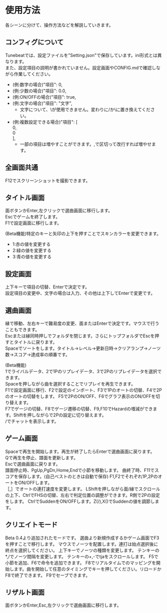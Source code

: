# 使用方法
各シーンに分けて、操作方法などを解説していきます。

## コンフィグについて
Tunebeatでは、設定ファイルを"Setting.json"で保存しています。ini形式とは異なります。  
また、設定項目の説明が書かれていません。設定画面やCONFIG.mdで確認しながら作業してください。
- (例:数字の場合)"項目": 0,
- (例:少数の場合)"項目": 0.0,
- (例:ON/OFFの場合)"項目": true,
- (例:文字の場合)"項目": "文字",
  - 文字について、\が使用できません。変わりに/か\\に置き換えてください。
- (例:複数設定できる場合)"項目": [  
    0,  
    0  
  ],  
  - 一部の項目は増やすことができます。,で区切って改行すれば増やせます。

## 全画面共通
F12でスクリーンショットを撮影できます。

## タイトル画面
面ボタンかEnter,左クリックで選曲画面に移行します。  
Escでゲームを終了します。  
F1で設定画面に移行します。

(Beta機能)特定のキーと矢印の上下を押すことでスキンカラーを変更できます。
- 1:赤の値を変更する
- 2:緑の値を変更する
- 3:青の値を変更する

## 設定画面
上下キーで項目の切替、Enterで決定です。  
設定項目の変更中、文字の場合は入力、その他は上下してEnterで変更です。

## 選曲画面
縁で移動、左右キーで難易度の変更、面またはEnterで決定です。マウスで行うこともできます。  
Escまたは縁同時押しでフォルダを閉じます。さらにトップフォルダでEscを押すとタイトルに戻ります。  
Spaceでソートをします。タイトル→レベル→更新日時→クリアランプ→ノーツ数→スコア→達成率の順番です。

(Beta機能)  
1でライバルデータ、2で1Pのリプレイデータ、3で2Pのリプレイデータを選択できます。  
Spaceを押しながら曲を選択することでリプレイを再生できます。  
F1で設定画面に移行、F2で設定のインポート、F3で1Pのオートの切替、F4で2Pのオートの切替をします。
F5で2PのON/OFF、F6でグラフ表示のON/OFFを切り替えます。  
F7でゲージの切替、F8でゲージ遷移の切替、F9,F10でHazardの増減ができます。Shiftを押しながらで2Pの設定に切り替えます。  
/でチャットを表示します。

## ゲーム画面
Spaceで再生を開始します。再生が終了したらEnterで選曲画面に戻ります。  
Qで再生を停止、譜面を更新します。  
Escで選曲画面に戻ります。  
譜面停止時、PgUp,PgDn,Home,Endで小節を移動します。
曲終了時、F11でスコアを保存します。(自己ベストのときは自動で保存)
F1,F2でそれぞれ1P,2PのオートをON/OFFします。  
［,］でオートの連打速度を変更します。
LShiftを押しながら面/縁でスクロールの上下、CtrlでFHSの切替、左右で判定位置の調整ができます。R側で2Pの設定をします。
CtrlでSuddenをON/OFFします。Z(/),X(\)でSuddenの値を調節します。

## クリエイトモード
Beta 0.4より追加されたモードです。
選曲より新規作成するかゲーム画面でF3を押すことで移行します。
マウスでノーツを配置します。連打は始点選択後に終点を選択してください。
上下キーでノーツの種類を変更します。
テンキーの*,/でノーツ間隔を変更します。
テンキーの+,-でtjaをスクロールします。
F5で小節を追加、F6で命令を追加できます。
F8でリアルタイムでのマッピングを開始します。曲を開始して任意のタイミングでキーを押してください。リロードかF8で終了できます。
F9でセーブできます。

## リザルト画面
面ボタンかEnter,Esc,左クリックで選曲画面に移行します。  
